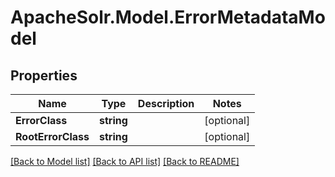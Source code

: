 # ApacheSolr.Model.ErrorMetadataModel

## Properties

Name | Type | Description | Notes
------------ | ------------- | ------------- | -------------
**ErrorClass** | **string** |  | [optional] 
**RootErrorClass** | **string** |  | [optional] 

[[Back to Model list]](../README.md#documentation-for-models) [[Back to API list]](../README.md#documentation-for-api-endpoints) [[Back to README]](../README.md)

